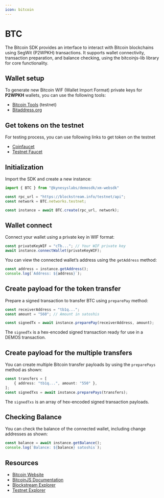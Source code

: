 ```yaml
---
icon: bitcoin
---
```


# BTC

The Bitcoin SDK provides an interface to interact with Bitcoin blockchains using SegWit (P2WPKH) transactions. It supports wallet connectivity, transaction preparation, and balance checking, using the bitcoinjs-lib library for core functionality.

## Wallet setup

To generate new Bitcoin WIF (Wallet Import Format) private keys for **P2WPKH** wallets, you can use the following tools:

* [Bitcoin Tools](https://bitcoin-tools-blond.vercel.app/) (testnet)
* [Bitaddress.org](https://bitaddress.org/)

## Get tokens on the testnet

For testing process, you can use following links to get token on the testnet&#x20;

* [Coinfaucet](https://coinfaucet.eu/en/btc-testnet/)
* [Testnet Faucet](https://testnet-faucet.com/)

## Initialization

Import the SDK and create a new instance:

```typescript
import { BTC } from "@kynesyslabs/demosdk/xm-websdk"

const rpc_url = "https://blockstream.info/testnet/api";
const network = BTC.networks.testnet;

const instance = await BTC.create(rpc_url, network);
```

## Wallet connect

Connect your wallet using a private key in WIF format:

```typescript
const privateKeyWIF = "cTb..."; // Your WIF private key
await instance.connectWallet(privateKeyWIF);
```

You can view the connected wallet’s address using the `getAddress` method:

```typescript
const address = instance.getAddress();
console.log(`Address: ${address}`);
```

## Create payload for the token transfer

Prepare a signed transaction to transfer BTC using `preparePay` method:

```typescript
const receiverAddress = "tb1q...";
const amount = "560"; // Amount in satoshis

const signedTx = await instance.preparePay(receiverAddress, amount);
```

The `signedTx` is a hex-encoded signed transaction ready for use in a DEMOS transaction.

## Create payload for the multiple transfers

You can create multiple Bitcoin transfer payloads by using the `preparePays` method as shown:

```typescript
const transfers = [
    { address: "tb1q...", amount: "550" },
];
const signedTxs = await instance.preparePays(transfers);
```

The `signedTxs` is an array of hex-encoded signed transaction payloads.

## Checking Balance

You can check the balance of the connected wallet, including change addresses as shown:

```typescript
const balance = await instance.getBalance();
console.log(`Balance: ${balance} satoshis`);
```

## Resources

* [Bitcoin Website](https://bitcoin.org/)
* [BitcoinJS Documentation](https://github.com/bitcoinjs/bitcoinjs-lib)
* [Blockstream Explorer](https://blockstream.info/)
* [Testnet Explorer](https://blockstream.info/testnet)
